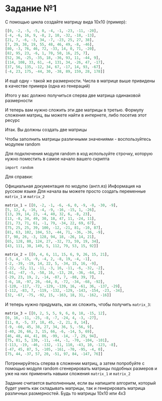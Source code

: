 # Задание №1

С помощью цикла создайте матрицу вида 10x10 (пример):

```python
[[0, -2, -5, -5, 0, -4, -1, -23, -11, -20],
[-4, -6, 16, 9, -8, 2, 10, -32, -18, -13],
[21, 7, -6, -3, 34, -7, -23, 25, 27, 38],
[7, 29, 38, 19, 55, 48, 46, 49, -8, -46],
[80, -3, 76, 46, 72, -33, 14, 0, 71, -20],
[82, 95, 23, -6, 1, 70, 50, 16, 25, 7],
[52, 36, -25, -35, 18, -36, 93, 11, -44, 9],
[114, 108, 33, 61, -4, 131, 34, -26, 47, -17],
[37, 56, 135, -12, 34, 67, -17, 14, 93, -67],
[-4, 23, 175, -44, 30, -38, 89, 159, 28, 178]]
```

И ещё одну - такой же размерности. Числа в матрице выше привидены в качестве примера (одна из генераций)

Итого у вас должно получиться сперва две матрица одинаковой размерности

И теперь вам нужно сложить эти две матрицы в третью. Формулу сложения матриц, вы можете найти в интернете, либо посетив этот ресурс

Итак. Вы должны создать две матрицы

Чтобы заполнить матрицы различными значениями - воспользуйтесь модулем random

Для подключения модуля random в код используйте строчку, которую нужно поместить в самое начало вашего скрипта

`import random`

Для справки:

Официальная документация по модулю (англ.яз)
Информация на русском языке
Для начала вы можете просто создать переменные `matrix_1` и `matrix_2`

```python
matrix_1 = [[0, -2, -1, -6, -6, 0, -9, -8, -30, -9],
[5, 12, 4, -16, -4, -9, -16, -15, 1, -26],
[13, 39, 14, 23, -4, 40, 32, 6, -8, 23],
[13, -8, 34, 49, 30, 18, 47, 11, -24, 11],
[21, 73, 71, 61, -1, 79, -34, 22, 69, 67],
[75, 25, 25, 39, 100, -12, -21, 81, -10, 87],
[81, 63, 102, 104, 53, -44, 71, -36, -36, -9],
[7, 98, 26, -3, 128, 94, 18, -26, 14, 21],
[65, 128, 80, 124, 27, -32, 73, 59, 19, 34],
[43, 111, 38, 149, 5, 112, 79, 53, 15, 92]]
```

 ```python
matrix_2 = [[0, 4, 6, 11, 15, 6, 9, 26, 15, 21],
[-5, 4, -15, -9, -4, 2, -8, 19, -4, -1],
[-2, -39, -19, 14, 22, 5, -34, 15, 16, -9],
[-22, -52, 11, -11, -3, 16, -11, -6, -32, -2],
[-61, -47, -5, -58, 16, -13, 28, -36, -64, 2],
[-29, 23, 19, 2, -14, -87, 7, -88, 39, 7],
[-6, 18, -97, 26, -64, 0, -72, -34, -68, -92],
[-120, -117, -72, -129, -139, 16, -61, 36, -137, -29],
[-112, -83, 7, -119, -132, -129, -143, -154, -23, -34],
[32, -67, -75, -92, 15, -163, 18, 31, -162, -16]]
 ```

И теперь нужно придумать, как их сложить, чтобы получить `matrix_3`:

```python
matrix_3 = [[0, 2, 5, 5, 9, 6, 0, 18, -15, 12],
[0, 16, -11, -25, -8, -7, -24, 4, -3, -27],
[11, 0, -5, 37, 18, 45, -2, 21, 8, 14],
[-9, -60, 45, 38, 27, 34, 36, 5, -56, 9],
[-40, 26, 66, 3, 15, 66, -6, -14, 5, 69],
[46, 48, 44, 41, 86, -99, -14, -7, 29, 94],
[75, 81, 5, 130, -11, -44, -1, -70, -104, -101],
[-113, -19, -46, -132, -11, 110, -43, 10, -123, -8],
[-47, 45, 87, 5, -105, -161, -70, -95, -4, 0],
[75, 44, -37, 57, 20, -51, 97, 84, -147, 76]]
```

Потренируйтесь сперва в сложении матриц, а затем попробуйте с помощью модуля random сгенерировать матрицы подобных размеров и уже на них применить навыки сложения `matrix_1` и `matrix_2`

Задание считается выполненным, если вы напишите алгоритм, который будет уметь как складывать матрицы, так и генерировать матрица различных размерностей. Будь то матрицы 10х10 или 4х3